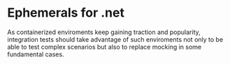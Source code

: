 # Ephemerals for .net

As containerized enviroments keep gaining traction and popularity, integration tests should take advantage 
of such 
enviroments not only to be able to test complex scenarios but also to replace mocking in some fundamental cases.
 
